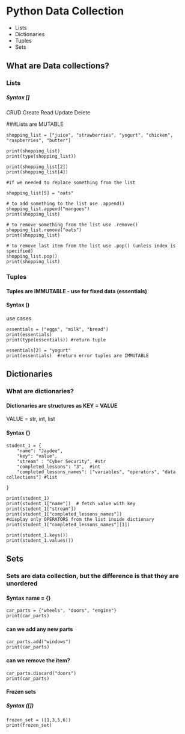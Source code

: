 # Python Data Collection

- Lists
- Dictionaries
- Tuples
- Sets

## What are Data collections?

### Lists

##### Syntax []
CRUD Create Read Update Delete

###Lists are MUTABLE
```
shopping_list = ["juice", "strawberries", "yogurt", "chicken", "raspberries", "butter"]

print(shopping_list)
print(type(shopping_list))

print(shopping_list[2])
print(shopping_list[4])

#if we needed to replace something from the list

shopping_list[5] = "oats"

# to add something to the list use .append()
shopping_list.append("mangoes")
print(shopping_list)

# to remove something from the list use .remove()
shopping_list.remove("oats")
print(shopping_list)

# to remove last item from the list use .pop() (unless index is specified)
shopping_list.pop() 
print(shopping_list)
```
### Tuples
#### Tuples are IMMUTABLE - use for fixed data (essentials)
#### Syntax ()
use cases

```
essentials = ("eggs", "milk", "bread")
print(essentials)
print(type(essentials)) #return tuple

essentials[2] = "yogurt"
print(essentials)  #return error tuples are IMMUTABLE
```

## Dictionaries

### What are dictionaries?
#### Dictionaries are structures as KEY = VALUE
VALUE = str, int, list
#### Syntax {}

```
student_1 = {
    "name": "Jaydee",
    "key": "value",
    "stream" : "Cyber Security", #str
    "completed_lessons": "3",  #int
    "completed_lessons_names": ["variables", "operators", "data collections"] #list

}

print(student_1)
print(student_1["name"])  # fetch value with key
print(student_1["stream"])
print(student_1["completed_lessons_names"])
#display only OPERATORS from the list inside dictionary
print(student_1["completed_lessons_names"][1])

print(student_1.keys())
print(student_1.values())
```
## Sets
### Sets are data collection, but the difference is that they are unordered
#### Syntax name = {}
```
car_parts = {"wheels", "doors", "engine"}
print(car_parts)
```

#### can we add any new parts
```
car_parts.add("windows")
print(car_parts)
```

#### can we remove the item?
```
car_parts.discard("doors")
print(car_parts)
```

#### Frozen sets
##### Syntax ([])
```
frozen_set = ([1,3,5,6])
print(frozen_set)
```